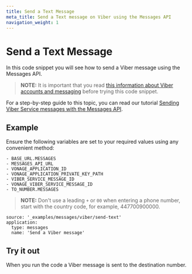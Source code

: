 ```yaml
---
title: Send a Text Message
meta_title: Send a Text message on Viber using the Messages API
navigation_weight: 1
---
```


# Send a Text Message

In this code snippet you will see how to send a Viber message using the Messages API.

> **NOTE:** It is important that you read [this information about Viber accounts and messaging](/messages/concepts/viber) before trying this code snippet.

For a step-by-step guide to this topic, you can read our tutorial [Sending Viber Service messages with the Messages API](/tutorials/sending-viber-service-messages-with-messages-api).

## Example

Ensure the following variables are set to your required values using any convenient method:

```snippet_variables
- BASE_URL.MESSAGES
- MESSAGES_API_URL
- VONAGE_APPLICATION_ID
- VONAGE_APPLICATION_PRIVATE_KEY_PATH
- VIBER_SERVICE_MESSAGE_ID
- VONAGE_VIBER_SERVICE_MESSAGE_ID
- TO_NUMBER.MESSAGES
```

> **NOTE:** Don't use a leading `+` or `00` when entering a phone number, start with the country code, for example, 447700900000.

```code_snippets
source: '_examples/messages/viber/send-text'
application:
  type: messages
  name: 'Send a Viber message'
```

## Try it out

When you run the code a Viber message is sent to the destination number.
